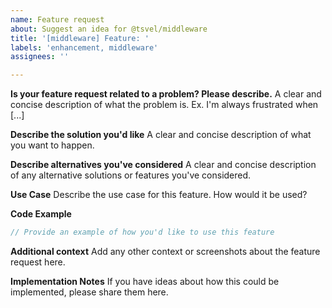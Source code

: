 ```yaml
---
name: Feature request
about: Suggest an idea for @tsvel/middleware
title: '[middleware] Feature: '
labels: 'enhancement, middleware'
assignees: ''

---
```


**Is your feature request related to a problem? Please describe.**
A clear and concise description of what the problem is. Ex. I'm always frustrated when [...]

**Describe the solution you'd like**
A clear and concise description of what you want to happen.

**Describe alternatives you've considered**
A clear and concise description of any alternative solutions or features you've considered.

**Use Case**
Describe the use case for this feature. How would it be used?

**Code Example**
```typescript
// Provide an example of how you'd like to use this feature
```

**Additional context**
Add any other context or screenshots about the feature request here.

**Implementation Notes**
If you have ideas about how this could be implemented, please share them here.


